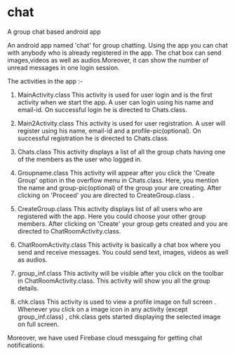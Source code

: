 # chat
A group chat based android app

An android app named 'chat' for group chatting. Using the app you can chat with anybody who is already registered in the app. The chat box can send images,videos as well as audios.Moreover, it can show the number of unread messages in one login session.

The activities in the app :-

1. MainActivity.class
This activity is used for user login and is the first activity when we start the app.
A user can login using his  name and email-id. On successful login he is directed to Chats.class.

2. Main2Activity.class
This activity is used for user registration. A user will register using his name, email-id and a profile-pic(optional). On successful registration he is directed to Chats.class.

3. Chats.class
This activity displays a list of all the group chats having one of the members as  the user who logged in.

4. Groupname.class
This activity will appear after you click the 'Create Group' option in the overflow menu in Chats.class. Here, you mention the name and group-pic(optional) of the group your are creating. After clicking on 'Proceed' you are directed to CreateGroup.class .

5. CreateGroup.class
This activity displays list of all users who are registered with the app. Here you could choose your other group members. After clicking on 'Create' your group gets created and you are directed to ChatRoomActivity.class.

6. ChatRoomActivity.class
This activity is basically a chat box where you send and receive messages. You could send text, images, videos as well as audios.

7. group_inf.class
This activity will be visible after you click on the toolbar in ChatRoomActivity.class. This activity will show you all the group details.

8. chk.class
This activity is used to view a profile image on full screen . Whenever you click on a image icon  in any activity (except group_inf.class) , chk.class gets started displaying the selected image on full screen.


Moreover, we have used Firebase cloud messgaing for getting chat notifications.
